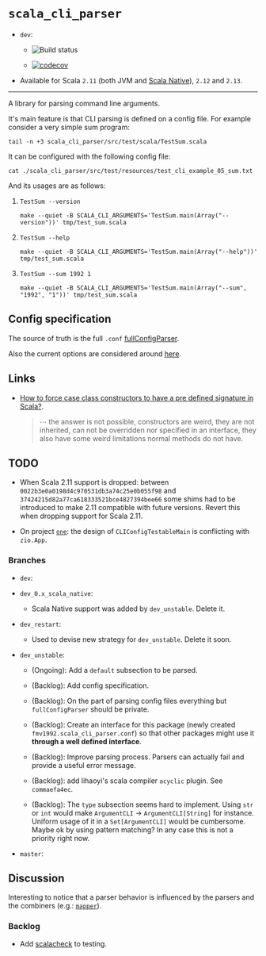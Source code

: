 # `scala_cli_parser`

*   `dev`:

    *   ![Build status](https://travis-ci.org/fmv1992/scala_cli_parser.svg?branch=dev)

    *   [![codecov](https://codecov.io/gh/fmv1992/scala_cli_parser/branch/dev/graph/badge.svg)](https://codecov.io/gh/fmv1992/scala_cli_parser)

*   Available for Scala `2.11` (both JVM and [Scala Native](http://www.scala-native.org/en/latest/user/sbt.html)), `2.12` and `2.13`.

* * *

A library for parsing command line arguments.

It's main feature is that CLI parsing is defined on a config file. For example consider a very simple sum program:

~~~~ {#mycode .scala .numberLines pipe="bash" startFrom="1"}
tail -n +3 scala_cli_parser/src/test/scala/TestSum.scala
~~~~~~~~~~~~~~~~~~~~~~~~~~~~~~~~~~~~~~~~~~~~~~~~~~~~~~~~~~~~~~

It can be configured with the following config file:

~~~~ {#mycode .default .numberLines pipe="bash" startFrom="1"}
cat ./scala_cli_parser/src/test/resources/test_cli_example_05_sum.txt
~~~~~~~~~~~~~~~~~~~~~~~~~~~~~~~~~~~~~~~~~~~~~~~~~~~~~~~~~~~~~~

And its usages are as follows:

1.  ~~~~ {#mycode .default .numberLines startFrom="1"}
    TestSum --version
    ~~~~~~~~~~~~~~~~~~~~~~~~~~~~~~~~~~~~~~~~~~~~~~~~~~~~~~~~~~~~~~

    ~~~~ {#mycode .default .numberLines pipe="bash" startFrom="1"}
    make --quiet -B SCALA_CLI_ARGUMENTS='TestSum.main(Array("--version"))' tmp/test_sum.scala
    ~~~~~~~~~~~~~~~~~~~~~~~~~~~~~~~~~~~~~~~~~~~~~~~~~~~~~~~~~~~~~~

1.  ~~~~ {#mycode .default .numberLines startFrom="1"}
    TestSum --help
    ~~~~~~~~~~~~~~~~~~~~~~~~~~~~~~~~~~~~~~~~~~~~~~~~~~~~~~~~~~~~~~

    ~~~~ {#mycode .default .numberLines pipe="bash" startFrom="1"}
    make --quiet -B SCALA_CLI_ARGUMENTS='TestSum.main(Array("--help"))' tmp/test_sum.scala
    ~~~~~~~~~~~~~~~~~~~~~~~~~~~~~~~~~~~~~~~~~~~~~~~~~~~~~~~~~~~~~~

1.  ~~~~ {#mycode .default .numberLines startFrom="1"}
    TestSum --sum 1992 1
    ~~~~~~~~~~~~~~~~~~~~~~~~~~~~~~~~~~~~~~~~~~~~~~~~~~~~~~~~~~~~~~

    ~~~~ {#mycode .default .numberLines pipe="bash" startFrom="1"}
    make --quiet -B SCALA_CLI_ARGUMENTS='TestSum.main(Array("--sum", "1992", "1"))' tmp/test_sum.scala
    ~~~~~~~~~~~~~~~~~~~~~~~~~~~~~~~~~~~~~~~~~~~~~~~~~~~~~~~~~~~~~~

## Config specification

The source of truth is the full `.conf` [fullConfigParser](https://github.com/fmv1992/scala_cli_parser/blob/4d0e4ab10951b81cec7f2fe8d8c0ce5e08a1308a/scala_cli_parser/src/main/scala/conf/ConfigFileParser.scala#L22).

Also the current options are considered around [here](https://github.com/fmv1992/scala_cli_parser/blob/4d0e4ab10951b81cec7f2fe8d8c0ce5e08a1308a/scala_cli_parser/src/main/scala/cli/ParserCLI.scala#L153).

## Links

*   [How to force case class constructors to have a pre defined signature in Scala?](https://stackoverflow.com/questions/65544763/how-to-force-case-class-constructors-to-have-a-pre-defined-signature-in-scala).

    >    ⋯ the answer is not possible, constructors are weird, they are not inherited, can not be overridden nor specified in an interface, they also have some weird limitations normal methods do not have.

## TODO

*   When Scala 2.11 support is dropped: between `0022b3e0a0198d4c970531db3a74c25e0b055f98` and `37424215d82a77ca618333521bce4827394bee66` some shims had to be introduced to make 2.11 compatible with future versions. Revert this when dropping support for Scala 2.11.

*   On project [`one`](https://github.com/SemanticSugar/one/blob/947e498e0b46ce7a27a5fb2d6e7ba67685c85b7e/one/src/main/scala/One.scala#L15): the design of `CLIConfigTestableMain` is conflicting with `zio.App`.

### Branches

*   `dev`:

*   `dev_0.x_scala_native`:

    *   Scala Native support was added by `dev_unstable`. Delete it.

*   `dev_restart`:

    *   Used to devise new strategy for `dev_unstable`. Delete it soon.

*   `dev_unstable`:

    *   (Ongoing): Add a `default` subsection to be parsed.

    *   (Backlog): Add config specification.

    *   (Backlog): On the part of parsing config files everything but `fullConfigParser` should be private.

    *   (Backlog): Create an interface for this package (newly created `fmv1992.scala_cli_parser.conf`) so that other packages might use it **through a well defined interface**.

    *   (Backlog): Improve parsing process. Parsers can actually fail and provide a useful error message.

    *   (Backlog): add lihaoyi's scala compiler `acyclic` plugin. See `commaefa4ec`.

    *   (Backlog): The `type` subsection seems hard to implement. Using `str` or `int` would make `ArgumentCLI` → `ArgumentCLI[String]` for instance. Uniform usage of it in a `Set[ArgumentCLI]` would be cumbersome. Maybe ok by using pattern matching? In any case this is not a priority right now.

*   `master`:

## Discussion

Interesting to notice that a parser behavior is influenced by the parsers and the combiners (e.g.: [`mapper`](https://github.com/fmv1992/scala_cli_parser/blob/e62ad7327eb7e46406bb94bf40ad82e418f4550b/scala_cli_parser/src/main/scala/conf/ParserUtils.scala#L125)).

### Backlog

*   Add [scalacheck](https://www.scalacheck.org/) to testing.

<!-- vim: set foldexpr=0 filetype=pandoc fileformat=unix nowrap spell spelllang=en: -->
